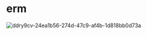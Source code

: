 # erm

![ddry9cv-24ea1b56-274d-47c9-af4b-1d818bb0d73a](https://github.com/nyancatenthusiast/nyanyan/assets/148823935/3e1dc651-ee59-46b0-9a90-ded48ff882be)
